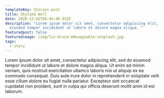 ```yaml
---
templateKey: Stories-post
title: Skyland Woll
date: 2020-12-02T04:44:46.918Z
description: "Lorem ipsum dolor sit amet, consectetur adipiscing elit, sed do
  eiusmod tempor incididunt ut labore et dolore magna aliqua. "
featuredpost: false
featuredimage: /img/liv-bruce-m0ovpgswk1e-unsplash.jpg
tags:
  - story
---
```


Lorem ipsum dolor sit amet, consectetur adipiscing elit, sed do eiusmod tempor incididunt ut labore et dolore magna aliqua. Ut enim ad minim veniam, quis nostrud exercitation ullamco laboris nisi ut aliquip ex ea commodo consequat. Duis aute irure dolor in reprehenderit in voluptate velit esse cillum dolore eu fugiat nulla pariatur. Excepteur sint occaecat cupidatat non proident, sunt in culpa qui officia deserunt mollit anim id est laborum.
